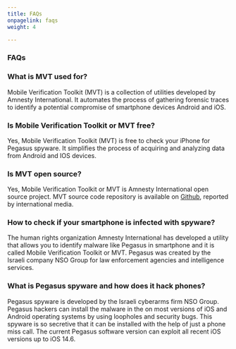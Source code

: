 ```yaml
---
title: FAQs
onpagelink: faqs
weight: 4

---
```


### **FAQs**

### What is MVT used for?
Mobile Verification Toolkit (MVT) is a collection of utilities developed by Amnesty International. It automates the process of gathering forensic traces to identify a potential compromise of smartphone devices Android and iOS.
### Is Mobile Verification Toolkit or MVT free?
Yes, Mobile Verification Toolkit (MVT) is free to check your iPhone for Pegasus spyware. It simplifies the process of acquiring and analyzing data from Android and IOS devices.
### Is MVT open source?
Yes, Mobile Verification Toolkit or MVT is Amnesty International open source project. MVT source code repository is available on [Github](https://github.com/mvt-project/mvt), reported by international media.
### How to check if your smartphone is infected with spyware?
The human rights organization Amnesty International has developed a utility that allows you to identify malware like Pegasus in smartphone and it is called Mobile Verification Toolkit or MVT. Pegasus was created by the Israeli company NSO Group for law enforcement agencies and intelligence services.
### What is Pegasus spyware and how does it hack phones?
Pegasus spyware is developed by the Israeli cyberarms firm NSO Group. Pegasus hackers can install the malware in the on most versions of iOS and Android operating systems by using loopholes and security bugs. This spyware is so secretive that it can be installed with the help of just a phone miss call. The current Pegasus software version can exploit all recent iOS versions up to iOS 14.6.